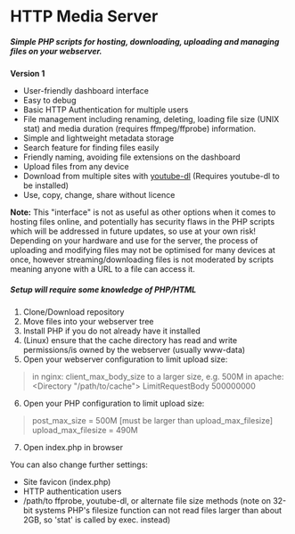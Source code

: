 # HTTP Media Server
##### Simple PHP scripts for hosting, downloading, uploading and managing files on your webserver.

**Version 1**
* User-friendly dashboard interface
* Easy to debug
* Basic HTTP Authentication for multiple users
* File management including renaming, deleting, loading file size (UNIX stat) and media duration (requires ffmpeg/ffprobe) information.
* Simple and lightweight metadata storage
* Search feature for finding files easily
* Friendly naming, avoiding file extensions on the dashboard
* Upload files from any device
* Download from multiple sites with [youtube-dl](https://github.com/rg3/youtube-dl) (Requires youtube-dl to be installed)
* Use, copy, change, share without licence

**Note:**
This "interface" is not as useful as other options when it comes to hosting files online, and potentially has security flaws in the PHP scripts which will be addressed in future updates, so use at your own risk!
Depending on your hardware and use for the server, the process of uploading and modifying files may not be optimised for many devices at once, however streaming/downloading files is not moderated by scripts meaning anyone with a URL to a file can access it.
##### Setup will require some knowledge of PHP/HTML
1. Clone/Download repository
2. Move files into your webserver tree
3. Install PHP if you do not already have it installed
4. (Linux) ensure that the cache directory has read and write permissions/is owned by the webserver (usually www-data)
5. Open your webserver configuration to limit upload size:
> in nginx: client_max_body_size to a larger size, e.g. 500M
> in apache: <Directory "/path/to/cache"> LimitRequestBody 500000000 </Directory>
6. Open your PHP configuration to limit upload size:
> post_max_size = 500M [must be larger than upload_max_filesize]
> upload_max_filesize = 490M
7. Open index.php in browser

You can also change further settings:
* Site favicon (index.php)
* HTTP authentication users
* /path/to ffprobe, youtube-dl, or alternate file size methods (note on 32-bit systems PHP's filesize function can not read files larger than about 2GB, so 'stat' is called by exec. instead)